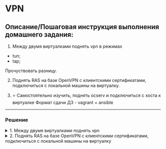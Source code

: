 # VPN

## Описание/Пошаговая инструкция выполнения домашнего задания:

1. Между двумя виртуалками поднять vpn в режимах
*   tun;
*   tap;

Прочуствовать разницу.

2. Поднять RAS на базе OpenVPN с клиентскими сертификатами, подключиться с локальной машины на виртуалку.

3. ⭐ Самостоятельно изучить, поднять ocserv и подключиться с хоста к виртуалке
    Формат сдачи ДЗ - vagrant + ansible

---
###  Решение
<details> 
<summary>1.  Между двумя виртуалками поднять vpn</summary>


1. Создаем [инфраструктуру](Vagrantfile)
2. Генерируем ключ  Openvpn
```sh
 openvpn --genkey --secret provisioners/files/static.key 
```
3. Запускам создание стреды и установку [OpenVPN](provisioners/openvpn.yml)
```sh
vagrant up  -provision-with  base                                                                                                   18:05:00 09/12/22
```

4.  Запускаем  конфигурирование  OPenVPN в режиме tap
``` ruby
        ansible.extra_vars = {
            tun_type:  'tap'
          }
```

```sh
vagrant provision   --provision-with openvpn         

```
Результат
```sh
ok: [client] => {
    "msg": [
        "Connecting to host 10.10.10.1, port 5201", 
        "[  4] local 10.10.10.2 port 33684 connected to 10.10.10.1 port 5201", 
        "[ ID] Interval           Transfer     Bandwidth       Retr  Cwnd", 
        "[  4]   0.00-5.00   sec   172 MBytes   289 Mbits/sec   72    343 KBytes       ", 
        "[  4]   5.00-10.00  sec   167 MBytes   281 Mbits/sec   67    369 KBytes       ", 
        "[  4]  10.00-15.00  sec   165 MBytes   276 Mbits/sec   52    329 KBytes       ", 
        "[  4]  15.00-20.00  sec   174 MBytes   292 Mbits/sec   59    458 KBytes       ", 
        "[  4]  20.00-25.00  sec   178 MBytes   299 Mbits/sec   48    435 KBytes       ", 
        "[  4]  25.00-30.00  sec   169 MBytes   284 Mbits/sec   56    402 KBytes       ", 
        "[  4]  30.00-35.00  sec   175 MBytes   294 Mbits/sec  170    295 KBytes       ", 
        "[  4]  35.00-40.00  sec   166 MBytes   278 Mbits/sec   64    222 KBytes       ", 
        "- - - - - - - - - - - - - - - - - - - - - - - - -", 
        "[ ID] Interval           Transfer     Bandwidth       Retr", 
        "[  4]   0.00-40.00  sec  1.33 GBytes   286 Mbits/sec  588             sender", 
        "[  4]   0.00-40.00  sec  1.33 GBytes   286 Mbits/sec                  receiver", 
        "", 
        "iperf Done."
    ]
}

```

5.  Запускаем  конфигурирование  OPenVPN в режиме tun
``` ruby
        ansible.extra_vars = {
            tun_type:  'tun'
          }
```

```sh
vagrant provision   --provision-with openvpn         

```

```ruby
 
TASK [echo iperf3 result of openvpn with  tun] *********************************
ok: [client] => {
    "msg": [
        "Connecting to host 10.10.10.1, port 5201", 
        "[  4] local 10.10.10.2 port 35800 connected to 10.10.10.1 port 5201", 
        "[ ID] Interval           Transfer     Bandwidth       Retr  Cwnd", 
        "[  4]   0.00-5.00   sec   174 MBytes   292 Mbits/sec  102    280 KBytes       ", 
        "[  4]   5.00-10.00  sec   183 MBytes   308 Mbits/sec  141    495 KBytes       ", 
        "[  4]  10.00-15.00  sec   186 MBytes   312 Mbits/sec   31    610 KBytes       ", 
        "[  4]  15.00-20.00  sec   175 MBytes   294 Mbits/sec  166    358 KBytes       ", 
        "[  4]  20.00-25.00  sec   173 MBytes   290 Mbits/sec   57    272 KBytes       ", 
        "[  4]  25.00-30.00  sec   178 MBytes   299 Mbits/sec   58    415 KBytes       ", 
        "[  4]  30.00-35.00  sec   177 MBytes   297 Mbits/sec  110    402 KBytes       ", 
        "[  4]  35.00-40.00  sec   183 MBytes   308 Mbits/sec   57    292 KBytes       ", 
        "- - - - - - - - - - - - - - - - - - - - - - - - -", 
        "[ ID] Interval           Transfer     Bandwidth       Retr", 
        "[  4]   0.00-40.00  sec  1.40 GBytes   300 Mbits/sec  722             sender", 
        "[  4]   0.00-40.00  sec  1.40 GBytes   300 Mbits/sec                  receiver", 
        "", 
        "iperf Done."
    ]
}
```

Разница tun и tap режимов:

<p>TAP:</p>

<p>Преимущества:<br />
- ведёт себя как настоящий сетевой адаптер (за исключением того, что он виртуальный);<br />
- может осуществлять транспорт любого сетевого протокола (IPv4, IPv6, IPX и прочих);<br />
- работает на 2 уровне, поэтому может передавать Ethernet-кадры внутри тоннеля;<br />
- позволяет использовать мосты.</p>

<p>Недостатки:<br />
- в тоннель попадает broadcast-трафик, что иногда не требуется;<br />
- добавляет свои заголовки поверх заголовков Ethernet на все пакеты, которые следуют через тоннель;<br />
- в целом, менее масштабируем из-за предыдущих двух пунктов;<br />
- не поддерживается устройствами Android и iOS.</p>

<p>TUN:</p>

<p>Преимущества:<br />
- передает только пакеты протокола IP (3й уровень);<br />
- сравнительно (отн. TAP) меньшие накладные расходы и, фактически, ходит только тот IP-трафик, который предназначен конкретному клиенту.</p>

<p>Недостатки:<br />
- broadcast-трафик обычно не передаётся;<br />
- нельзя использовать мосты.</p>

</details> 


<details> 
<summary>2.  Поднять RAS на базе OpenVPN с клиентскими сертификатами, подключиться с локальной машины на виртуалку</summary>

1. Запускам создание стреды и установку [OpenVPN](provisioners/openvpn.yml)
```sh
vagrant up  -provision-with  base                                                                                                   18:05:00 09/12/22
```

2.  Запускаем  конфигурирование  OPenVPN в режиме tap

```sh
vagrant provision   --provision-with rasvpn         

```

3. Подключаемся к клиенту

```sh 
vagrant ssh client
```

```sh 
Last login: Sat Dec 10 08:46:16 2022 from 10.0.2.2
[vagrant@client ~]$ 
[vagrant@client ~]$ 
[vagrant@client ~]$ sudo -i
[root@client ~]# cd /etc/openvpn/
  
```



4.  Подключаемся к OpenVPN серверу.

```sh
[root@client openvpn]# openvpn --config client.conf
Sat Dec 10 08:47:11 2022 WARNING: file './client.key' is group or others accessible
Sat Dec 10 08:47:11 2022 OpenVPN 2.4.12 x86_64-redhat-linux-gnu [Fedora EPEL patched] [SSL (OpenSSL)] [LZO] [LZ4] [EPOLL] [PKCS11] [MH/PKTINFO] [AEAD] built on Mar 17 2022
Sat Dec 10 08:47:11 2022 library versions: OpenSSL 1.0.2k-fips  26 Jan 2017, LZO 2.06
Sat Dec 10 08:47:11 2022 TCP/UDP: Preserving recently used remote address: [AF_INET]192.168.10.10:1207
Sat Dec 10 08:47:11 2022 Socket Buffers: R=[212992->212992] S=[212992->212992]
Sat Dec 10 08:47:11 2022 UDP link local (bound): [AF_INET][undef]:1194
Sat Dec 10 08:47:11 2022 UDP link remote: [AF_INET]192.168.10.10:1207
Sat Dec 10 08:47:11 2022 TLS: Initial packet from [AF_INET]192.168.10.10:1207, sid=7873aceb b16816e4
Sat Dec 10 08:47:11 2022 VERIFY OK: depth=1, CN=rasvpn
Sat Dec 10 08:47:11 2022 VERIFY KU OK
Sat Dec 10 08:47:11 2022 Validating certificate extended key usage
Sat Dec 10 08:47:11 2022 ++ Certificate has EKU (str) TLS Web Server Authentication, expects TLS Web Server Authentication
Sat Dec 10 08:47:11 2022 VERIFY EKU OK
Sat Dec 10 08:47:11 2022 VERIFY OK: depth=0, CN=rasvpn
Sat Dec 10 08:47:11 2022 Control Channel: TLSv1.2, cipher TLSv1/SSLv3 ECDHE-RSA-AES256-GCM-SHA384, 2048 bit RSA
Sat Dec 10 08:47:11 2022 [rasvpn] Peer Connection Initiated with [AF_INET]192.168.10.10:1207
Sat Dec 10 08:47:13 2022 SENT CONTROL [rasvpn]: 'PUSH_REQUEST' (status=1)
Sat Dec 10 08:47:13 2022 PUSH: Received control message: 'PUSH_REPLY,route 192.168.10.0 255.255.255.0,route 10.10.20.0 255.255.255.0,topology net30,ping 10,ping-restart 120,ifconfig 10.10.20.6 10.10.20.5,peer-id 0,cipher AES-256-GCM'
Sat Dec 10 08:47:13 2022 OPTIONS IMPORT: timers and/or timeouts modified
Sat Dec 10 08:47:13 2022 OPTIONS IMPORT: --ifconfig/up options modified
Sat Dec 10 08:47:13 2022 OPTIONS IMPORT: route options modified
Sat Dec 10 08:47:13 2022 OPTIONS IMPORT: peer-id set
Sat Dec 10 08:47:13 2022 OPTIONS IMPORT: adjusting link_mtu to 1625
Sat Dec 10 08:47:13 2022 OPTIONS IMPORT: data channel crypto options modified
Sat Dec 10 08:47:13 2022 Data Channel: using negotiated cipher 'AES-256-GCM'
Sat Dec 10 08:47:13 2022 Outgoing Data Channel: Cipher 'AES-256-GCM' initialized with 256 bit key
Sat Dec 10 08:47:13 2022 Incoming Data Channel: Cipher 'AES-256-GCM' initialized with 256 bit key
Sat Dec 10 08:47:13 2022 ROUTE_GATEWAY 10.0.2.2/255.255.255.0 IFACE=eth0 HWADDR=52:54:00:c9:c7:04
Sat Dec 10 08:47:13 2022 TUN/TAP device tun0 opened
Sat Dec 10 08:47:13 2022 TUN/TAP TX queue length set to 100
Sat Dec 10 08:47:13 2022 /sbin/ip link set dev tun0 up mtu 1500
Sat Dec 10 08:47:13 2022 /sbin/ip addr add dev tun0 local 10.10.20.6 peer 10.10.20.5
Sat Dec 10 08:47:13 2022 /sbin/ip route add 192.168.10.0/24 via 10.10.20.5
Sat Dec 10 08:47:13 2022 /sbin/ip route add 192.168.10.0/24 via 10.10.20.5
Sat Dec 10 08:47:13 2022 /sbin/ip route add 10.10.20.0/24 via 10.10.20.5
Sat Dec 10 08:47:13 2022 WARNING: this configuration may cache passwords in memory -- use the auth-nocache option to prevent this
Sat Dec 10 08:47:13 2022 Initialization Sequence Completed
```

</details> 